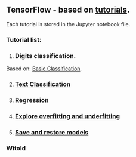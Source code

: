 ## TensorFlow - based on [tutorials](https://www.tensorflow.org/tutorials).

Each tutorial is stored in the Jupyter notebook file.

### Tutorial list:
1. ### Digits classification.
Based on: [Basic Classification](https://www.tensorflow.org/tutorials/keras/basic_classification#import_the_fashion_mnist_dataset).


2. ### [Text Classification](https://www.tensorflow.org/tutorials/keras/basic_text_classification)


3. ### [Regression](https://www.tensorflow.org/tutorials/keras/basic_regression)


4. ### [Explore overfitting and underfitting](https://www.tensorflow.org/tutorials/keras/overfit_and_underfit)


5. ### [Save and restore models](https://www.tensorflow.org/tutorials/keras/save_and_restore_models)



### Witold
